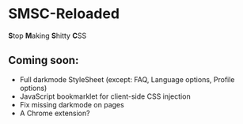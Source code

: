 # SMSC-Reloaded
**S**top **M**aking **S**hitty **C**SS

## Coming soon:
- Full darkmode StyleSheet (except: FAQ, Language options, Profile options)
- JavaScript bookmarklet for client-side CSS injection
- Fix missing darkmode on pages
- A Chrome extension?